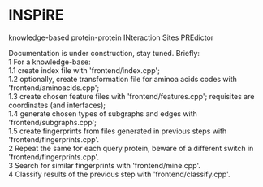 # INSPiRE
knowledge-based protein-protein INteraction Sites PREdictor

Documentation is under construction, stay tuned. Briefly:  
1 For a knowledge-base:  
1.1 create index file with 'frontend/index.cpp';  
1.2 optionally, create transformation file for aminoa acids codes with 'frontend/aminoacids.cpp';  
1.3 create chosen feature files with 'frontend/features.cpp'; requisites are coordinates (and interfaces);  
1.4 generate chosen types of subgraphs and edges with 'frontend/subgraphs.cpp';  
1.5 create fingerprints from files generated in previous steps with 'frontend/fingerprints.cpp'.  
2 Repeat the same for each query protein, beware of a different switch in 'frontend/fingerprints.cpp'.  
3 Search for similar fingerprints with 'frontend/mine.cpp'.  
4 Classify results of the previous step with 'frontend/classify.cpp'.
